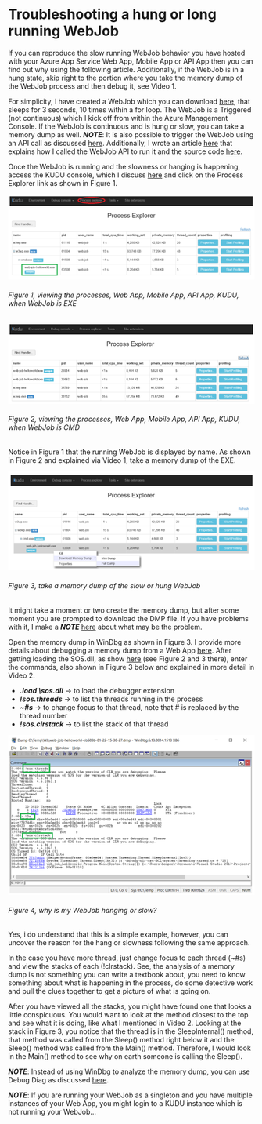 # Troubleshooting a hung or long running WebJob

If you can reproduce the slow running WebJob behavior you have hosted with your Azure App Service Web App, Mobile App or API App then you can find out why using the following article.  Additionally, if the WebJob is in a hung state, skip right to the portion where you take the memory dump of the WebJob process and then debug it, see Video 1. 

For simplicity, I have created a WebJob which you can download [here][LINK1], that sleeps for 3 seconds, 10 times within a for loop.  The WebJob is a Triggered (not continuous) which I kick off from within the Azure Management Console.  If the WebJob is continuous and is hung or slow, you can take a memory dump as well.  ***NOTE***:  It is also possible to trigger the WebJob using an API call as discussed [here][LINK2].  Additionally, I wrote an article [here][LINK3] that explains how I called the WebJob API to run it and the source code [here][LINK4].

Once the WebJob is running and the slowness or hanging is happening, access the KUDU console, which I discuss [here][LINK1] and click on the Process Explorer link as shown in Figure 1.

![viewing the processes, Web App, Mobile App, API App, KUDU, when WebJob is EXE][FIGURE1]
###### Figure 1, viewing the processes, Web App, Mobile App, API App, KUDU, when WebJob is EXE

![viewing the processes, Web App, Mobile App, API App, KUDU, when WebJob is CMD][FIGURE2]
###### Figure 2, viewing the processes, Web App, Mobile App, API App, KUDU, when WebJob is CMD

Notice in Figure 1 that the running WebJob is displayed by name.  As shown in Figure 2 and explained via Video 1, take a memory dump of the EXE.

![take a memory dump of the slow or hung WebJob][FIGURE3]
###### Figure 3, take a memory dump of the slow or hung WebJob

It might take a moment or two create the memory dump, but after some moment you are prompted to download the DMP file.  If you have problems with it, I make a ***NOTE*** [here][LINK6] about what may be the problem.

Open the memory dump in WinDbg as shown in Figure 3.  I provide more details about debugging a memory dump from a Web App [here][LINK7].  After getting loading the SOS.dll, as show [here][LINK7] (see Figure 2 and 3 there), enter the commands, also shown in Figure 3 below and explained in more detail in Video 2.

+ ***.load <path>\sos.dll*** -> to load the debugger extension
+ ***!sos.threads*** -> to list the threads running in the process
+ ***~#s*** -> to change focus to that thread, note that # is replaced by the thread number
+ ***!sos.clrstack*** -> to list the stack of that thread

![why is my WebJob hanging or slow?][FIGURE4]
###### Figure 4, why is my WebJob hanging or slow?

Yes, i do understand that this is a simple example, however, you can uncover the reason for the hang or slowness following the same approach.  

In the case you have more thread, just change focus to each thread (~#s) and view the stacks of each (!clrstack).  See, the analysis of a memory dump is not something you can write a textbook about, you need to know something about what is happening in the process, do some detective work and pull the clues together to get a picture of what is going on.

After you have viewed all the stacks, you might have found one that looks a little conspicuous.  You would want to look at the method closest to the top and see what it is doing, like what I mentioned in Video 2.  Looking at the stack in Figure 3, you notice that the thread is in the SleepInternal() method, that method was called from the Sleep() method right below it and the Sleep() method was called from the Main() method.  Therefore, I would look in the Main() method to see why on earth someone is calling the Sleep(). 

***NOTE***: Instead of using WinDbg to analyze the memory dump, you can use Debug Diag as discussed [here][LINK8].

***NOTE***: If you are running your WebJob as a singleton and you have multiple instances of your Web App, you might login to a KUDU instance which is not running your WebJob…

[FIGURE1]: ../images/2016/waws-0113.png "Figure 1, viewing the processes, Web App, Mobile App, API App, KUDU, when WebJob is EXE"
[FIGURE2]: ../images/2016/waws-0114.png "Figure 2, viewing the processes, Web App, Mobile App, API App, KUDU, when WebJob is CMD"
[FIGURE3]: ../images/2016/waws-0115.png "Figure 3, take a memory dump of the slow or hung WebJob"
[FIGURE4]: ../images/2016/waws-0116.png "Figure 4, why is my WebJob hanging or slow?"

[LINK1]: https://code.msdn.microsoft.com/A-slow-WebJob-used-for-14f9ef4c
[LINK2]: https://github.com/projectkudu/kudu/wiki/WebJobs-API
[LINK3]: http://blogs.msdn.com/b/benjaminperkins/archive/2016/02/01/using-the-azure-webjob-api.aspx
[LINK4]: https://code.msdn.microsoft.com/Azure-App-Calling-a-WebJob-c41ccf5d
[LINK5]: ../../msdn/2014/2014-03-using-kudu-with-windows-azure-web-sites.md
[LINK6]: ../2015/2015-07-create-a-memory-dump-for-your-slow-performing-web-app.md
[LINK7]: ../2015/2015-07-debugging-a-w3wp-memory-dump-of-a-slow-performing-asp-net-azure-web-app.md
[LINK8]: http://blogs.msdn.com/b/benjaminperkins/archive/2016/02/01/analyze-a-memory-dump-using-the-debug-diagnostic-tool.aspx
